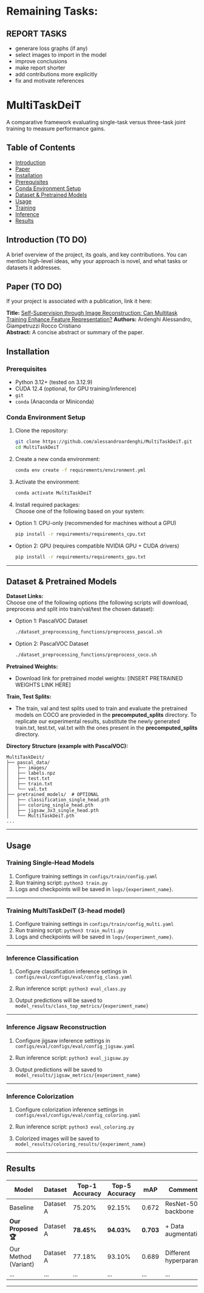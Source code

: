 # Remaining Tasks:
## REPORT TASKS
- generare loss graphs (if any)
- select images to import in the model
- improve conclusions
- make report shorter
- add contributions more explicitly
- fix and motivate references

# MultiTaskDeiT 
A comparative framework evaluating single-task versus three-task joint training to measure performance gains.

## Table of Contents 
- [Introduction](#introduction) 
- [Paper](#paper) 
- [Installation](#installation) 
- [Prerequisites](#prerequisites) 
- [Conda Environment Setup](#conda-environment-setup) 
- [Dataset & Pretrained Models](#dataset--pretrained-models) 
- [Usage](#usage) 
- [Training](#training) 
- [Inference](#inference) 
- [Results](#results) 

## Introduction (TO DO)

A brief overview of the project, its goals, and key contributions. You can mention high-level ideas, why your approach is novel, and what tasks or datasets it addresses. 


## Paper (TO DO)

If your project is associated with a publication, link it here: 


**Title:** [Self-Supervision through Image Reconstruction: Can Multitask Training Enhance
Feature Representation?](INSERT_PAPER_URL_HERE) 
**Authors:** Ardenghi Alessandro, Giampetruzzi Rocco Cristiano   
**Abstract:** A concise abstract or summary of the paper. 

## Installation 
### Prerequisites 
- Python 3.12+ (tested on 3.12.9) 
- CUDA 12.4 (optional, for GPU training/inference) 
- `git` 
- `conda` (Anaconda or Miniconda) 

### Conda Environment Setup 
1. Clone the repository:

   ```bash
   git clone https://github.com/alessandroardenghi/MultiTaskDeiT.git
   cd MultiTaskDeiT
   ```
2. Create a new conda environment: 

    ```bash 
    conda env create -f requirements/environment.yml
    ``` 

3. Activate the environment: 
    
    ```bash 
    conda activate MultiTaskDeiT
    ``` 

4. Install required packages:  
Choose one of the following based on your system:
- Option 1: CPU-only (recommended for machines without a GPU)
    ```bash 
    pip install -r requirements/requirements_cpu.txt
    ``` 
- Option 2: GPU (requires compatible NVIDIA GPU + CUDA drivers)
    ```bash 
    pip install -r requirements/requirements_gpu.txt
    ``` 
--- 
## Dataset & Pretrained Models 
**Dataset Links:**  
Choose one of the following options (the following scripts will download, preprocess and split into train/val/test the chosen dataset):
- Option 1: PascalVOC Dataset
    ```bash 
    ./dataset_preprocessing_functions/preprocess_pascal.sh
    ``` 
- Option 2: PascalVOC Dataset
    ```bash 
    ./dataset_preprocessing_functions/preprocess_coco.sh
    ``` 
**Pretrained Weights:** 
- Download link for pretrained model weights: [INSERT PRETRAINED WEIGHTS LINK HERE]  

**Train, Test Splits:** 
- The train, val and test splits used to train and evaluate the pretrained models on COCO are provieded in the __precomputed_splits__ directory. To replicate our experimental results, substitute the newly generated train.txt, test.txt, val.txt with the ones present in the __precomputed_splits__ directory.

**Directory Structure (example with PascalVOC):** 
``` 
MultiTaskDeit/
├── pascal_data/
│   ├── images/
│   ├── labels.npz
│   ├── test.txt
│   ├── train.txt
│   └── val.txt
├── pretrained_models/  # OPTIONAL
│   ├── classification_single_head.pth
│   ├── coloring_single_head.pth
│   ├── jigsaw_3x3_single_head.pth
│   └── MultiTaskDeiT.pth
...
``` 
--- 
## Usage ### 
### Training Single-Head Models
1. Configure training settings in `configs/train/config.yaml`
2. Run training script: ```python3 train.py```
3. Logs and checkpoints will be saved in `logs/{experiment_name}`.
--- 
### Training MultiTaskDeiT (3-head model)
1. Configure training settings in `configs/train/config_multi.yaml`
2. Run training script: ```python3 train_multi.py```
3. Logs and checkpoints will be saved in `logs/{experiment_name}`.
--- 
### Inference Classification
1. Configure classification inference settings in `configs/eval/configs/eval/config_class.yaml`

2. Run inference script: ```python3 eval_class.py``` 
3. Output predictions will be saved to `model_results/class_top_metrics/{experiment_name}` 
--- 
### Inference Jigsaw Reconstruction
1. Configure jigsaw inference settings in `configs/eval/configs/eval/config_jigsaw.yaml`

2. Run inference script: ```python3 eval_jigsaw.py``` 
3. Output predictions will be saved to `model_results/jigsaw_metrics/{experiment_name}` 
--- 
### Inference Colorization
1. Configure colorization inference settings in `configs/eval/configs/eval/config_coloring.yaml`

2. Run inference script: ```python3 eval_coloring.py``` 
3. Colorized images will be saved to `model_results/coloring_results/{experiment_name}` 
--- 
## Results 
| Model | Dataset | Top-1 Accuracy | Top-5 Accuracy | mAP | Comments | 
|---------------------|--------------|----------------|----------------|----------|------------------------| 
| Baseline | Dataset A | 75.20% | 92.15% | 0.672 | ResNet-50 backbone | 
| **Our Proposed 🏆** | Dataset A | **78.45%** | **94.03%** | **0.703**| + Data augmentation | 
| Our Method (Variant)| Dataset A | 77.18% | 93.10% | 0.689 | Different hyperparams | 
| ... | ... | ... | ... | ... | ... | 
--- 